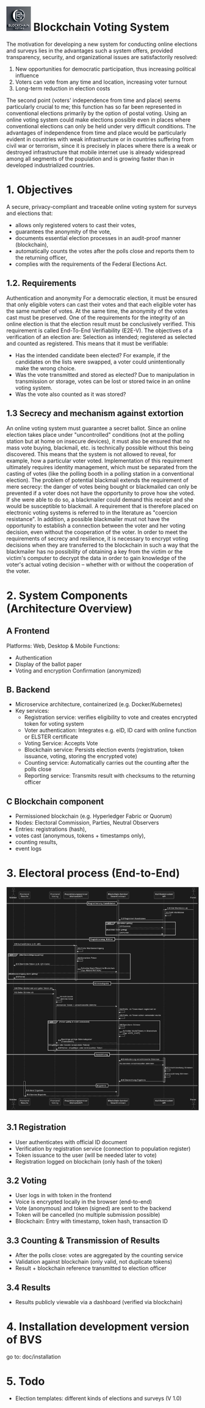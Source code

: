 
# ![BVS Logo](./images/BVS_Logo.png) Blockchain Voting System
The motivation for developing a new system for conducting online elections and surveys lies in the advantages such a system offers, provided transparency, security, and organizational issues are satisfactorily resolved:
1. New opportunities for democratic participation, thus increasing political influence
2. Voters can vote from any time and location, increasing voter turnout
3. Long-term reduction in election costs

The second point (voters' independence from time and place) seems particularly crucial to me; this function has so far been represented in conventional elections primarily by the option of postal voting. Using an online voting system could make elections possible even in places where conventional elections can only be held under very difficult conditions. The advantages of independence from time and place would be particularly evident in countries with weak infrastructure or in countries suffering from civil war or terrorism, since it is precisely in places where there is a weak or destroyed infrastructure that mobile internet use is already widespread among all segments of the population and is growing faster than in developed industrialized countries.

# 1. Objectives 

A secure, privacy-compliant and traceable online voting system for surveys and elections that: 
- allows only registered voters to cast their votes,
- guarantees the anonymity of the vote,
- documents essential election processes in an audit-proof manner (blockchain),
- automatically counts the votes after the polls close and reports them to the returning officer,
- complies with the requirements of the Federal Elections Act.

## 1.2. Requirements 

Authentication and anonymity For a democratic election, it must be ensured that only eligible voters can cast their votes and that each eligible voter has the same number of votes. At the same time, the anonymity of the votes cast must be preserved. One of the requirements for the integrity of an online election is that the election result must be conclusively verified. This requirement is called End-To-End Verifiability (E2E-V). The objectives of a verification of an election are: Selection as intended; registered as selected and counted as registered. 
This means that it must be verifiable:

- Has the intended candidate been elected? For example, if the candidates on the lists were swapped, a voter could unintentionally make the wrong choice.
- Was the vote transmitted and stored as elected? Due to manipulation in transmission or storage, votes can be lost or stored twice in an online voting system.
- Was the vote also counted as it was stored?

## 1.3 Secrecy and mechanism against extortion 

An online voting system must guarantee a secret ballot. Since an online election takes place under "uncontrolled" conditions (not at the polling station but at home on insecure devices), it must also be ensured that no mass vote buying, blackmail, etc. is technically possible without this being discovered. This means that the system is not allowed to reveal, for example, how a particular voter voted. Implementation of this requirement ultimately requires identity management, which must be separated from the casting of votes (like the polling booth in a polling station in a conventional election).
The problem of potential blackmail extends the requirement of mere secrecy: the danger of votes being bought or blackmailed can only be prevented if a voter does not have the opportunity to prove how she voted. If she were able to do so, a blackmailer could demand this receipt and she would be susceptible to blackmail. A requirement that is therefore placed on electronic voting systems is referred to in the literature as "coercion resistance". In addition, a possible blackmailer must not have the opportunity to establish a connection between the voter and her voting decision, even without the cooperation of the voter. In order to meet the requirements of secrecy and resilience, it is necessary to encrypt voting decisions when they are transferred to the blockchain in such a way that the blackmailer has no possibility of obtaining a key from the victim or the victim's computer to decrypt the data in order to gain knowledge of the voter's actual voting decision – whether with or without the cooperation of the voter.

# 2. System Components (Architecture Overview)

## A Frontend

Platforms: Web, Desktop & Mobile 
Functions: 
- Authentication
- Display of the ballot paper
- Voting and encryption Confirmation (anonymized)

## B. Backend

- Microservice architecture, containerized (e.g. Docker/Kubernetes)
- Key services:
  - Registration service: verifies eligibility to vote and creates encrypted token for voting system
  - Voter authentication: Integrates e.g. eID, ID card with online function or ELSTER certificate
  - Voting Service: Accepts Vote
  - Blockchain service: Persists election events (registration, token issuance, voting, storing the encrypted vote)
  - Counting service: Automatically carries out the counting after the polls close
  - Reporting service: Transmits result with checksums to the returning officer

## C Blockchain component 

- Permissioned blockchain (e.g. Hyperledger Fabric or Quorum)
- Nodes: Electoral Commission, Parties, Neutral Observers
- Entries: registrations (hash),
- votes cast (anonymous, tokens + timestamps only),
- counting results,
- event logs

# 3. Electoral process (End-to-End)

![Sequence diagram](images/Wahlsequenzdiagramm.png "Election process")

## 3.1 Registration

- User authenticates with official ID document
- Verification by registration service (connection to population register)
- Token issuance to the user (will be needed later to vote)
- Registration logged on blockchain (only hash of the token)

## 3.2 Voting

- User logs in with token in the frontend
- Voice is encrypted locally in the browser (end-to-end)
- Vote (anonymous) and token (signed) are sent to the backend
- Token will be cancelled (no multiple submission possible)
- Blockchain: Entry with timestamp, token hash, transaction ID

## 3.3 Counting & Transmission of Results

- After the polls close: votes are aggregated by the counting service
- Validation against blockchain (only valid, not duplicate tokens)
- Result + blockchain reference transmitted to election officer

## 3.4 Results

- Results publicly viewable via a dashboard (verified via blockchain)


# 4. Installation development version of BVS 
go to: doc/installation


# 5. Todo

- Election templates: different kinds of elections and surveys (V 1.0)
